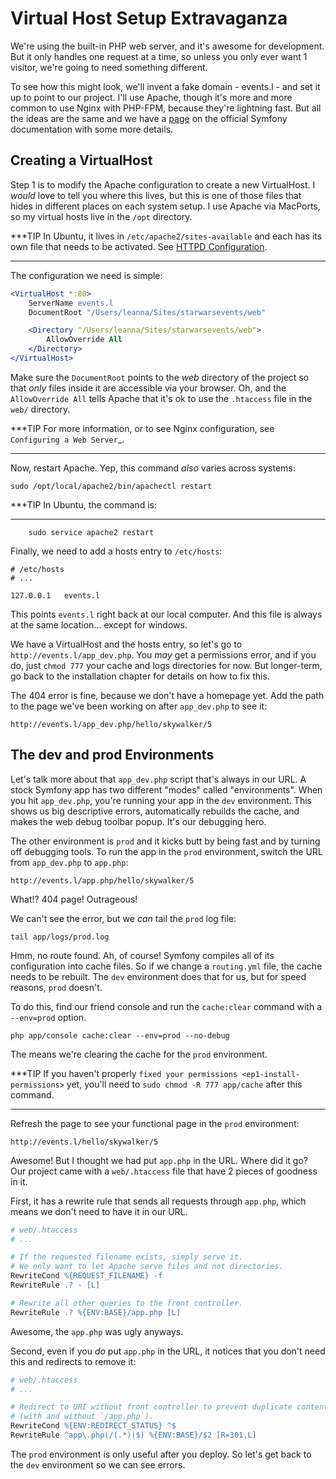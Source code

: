 # Virtual Host Setup Extravaganza

We're using the built-in PHP web server, and it's awesome for development.
But it only handles one request at a time, so unless you only ever want 1
visitor, we're going to need something different.

To see how this might look, we'll invent a fake domain - events.l - and set
it up to point to our project. I'll use Apache, though it's more and more
common to use Nginx with PHP-FPM, because they're lightning fast. But all
the ideas are the same and we have a [page][page] on the official Symfony documentation
with some more details.

## Creating a VirtualHost

Step 1 is to modify the Apache configuration to create a new VirtualHost.
I *would* love to tell you where this lives, but this is one of those files
that hides in different places on each system setup. I use Apache via MacPorts,
so my virtual hosts live in the `/opt` directory.

***TIP
In Ubuntu, it lives in `/etc/apache2/sites-available` and each has
its own file that needs to be activated. See [HTTPD Configuration][HTTPD Configuration].
***

The configuration we need is simple:

```apache
<VirtualHost *:80>
    ServerName events.l
    DocumentRoot "/Users/leanna/Sites/starwarsevents/web"

    <Directory "/Users/leanna/Sites/starwarsevents/web">
        AllowOverride All
    </Directory>
</VirtualHost>
```

Make sure the `DocumentRoot` points to the *web* directory of the project
so that *only* files inside it are accessible via your browser. Oh, and the
`AllowOverride All` tells Apache that it's ok to use the `.htaccess` file
in the `web/` directory.

***TIP
For more information, or to see Nginx configuration, see `Configuring a Web Server`_.
***

Now, restart Apache. Yep, this command *also* varies across systems:

```terminal
sudo /opt/local/apache2/bin/apachectl restart
```

***TIP
In Ubuntu, the command is:
***

```terminal
    sudo service apache2 restart
```

Finally, we need to add a hosts entry to `/etc/hosts`:

    # /etc/hosts
    # ...

    127.0.0.1   events.l

This points `events.l` right back at our local computer. And this file
is always at the same location... except for windows.

We have a VirtualHost and the hosts entry, so let's go to `http://events.l/app_dev.php`.
You *may* get a permissions error, and if you do, just `chmod 777` your cache
and logs directories for now. But longer-term, go back to the installation
chapter for details on how to fix this.

The 404 error is fine, because we don't have a homepage yet. Add the path to
the page we've been working on after `app_dev.php` to see it:

    http://events.l/app_dev.php/hello/skywalker/5

## The dev and prod Environments

Let's talk more about that `app_dev.php` script that's always in our URL.
A stock Symfony app has two different "modes" called "environments". When
you hit `app_dev.php`, you're running your app in the `dev` environment.
This shows us big descriptive errors, automatically rebuilds the cache, and
makes the web debug toolbar popup. It's our debugging hero.

The other environment is `prod` and it kicks butt by being fast and by
turning off debugging tools. To run the app in the `prod` environment,
switch the URL from `app_dev.php` to `app.php`:

    http://events.l/app.php/hello/skywalker/5

What!? 404 page! Outrageous!

We can't see the error, but we *can* tail the `prod` log file:

```terminal
tail app/logs/prod.log
```

Hmm, no route found. Ah, of course! Symfony compiles all of its configuration
into cache files. So if we change a `routing.yml` file, the cache needs
to be rebuilt. The `dev` environment does that for us, but for speed reasons,
`prod` doesn't.

To do this, find our friend console and run the `cache:clear` command with
a `--env=prod` option.

```terminal
php app/console cache:clear --env=prod --no-debug
```

The means we're clearing the cache for the `prod` environment.

***TIP
If you haven't properly `fixed your permissions <ep1-install-permissions>` yet, you'll need to
`sudo chmod -R 777 app/cache` after this command.
***

Refresh the page to see your functional page in the `prod` environment:

    http://events.l/hello/skywalker/5

Awesome! But I thought we had put `app.php` in the URL. Where did it go?
Our project came with a `web/.htaccess` file that have 2 pieces of goodness
in it.

First, it has a rewrite rule that sends all requests through `app.php`, which
means we don't need to have it in our URL.

```apache
# web/.htaccess
# ...

# If the requested filename exists, simply serve it.
# We only want to let Apache serve files and not directories.
RewriteCond %{REQUEST_FILENAME} -f
RewriteRule .? - [L]

# Rewrite all other queries to the front controller.
RewriteRule .? %{ENV:BASE}/app.php [L]
```

Awesome, the `app.php` was ugly anyways.

Second, even if you *do* put `app.php` in the URL, it notices that you don't
need this and redirects to remove it:

```apache
# web/.htaccess
# ...

# Redirect to URI without front controller to prevent duplicate content
# (with and without `/app.php`).
RewriteCond %{ENV:REDIRECT_STATUS} ^$
RewriteRule ^app\.php(/(.*)|$) %{ENV:BASE}/$2 [R=301,L]
```

The `prod` environment is only useful after you deploy. So let's get back to the `dev`
environment so we can see errors.

[page]: http://symfony.com/doc/current/cookbook/configuration/web_server_configuration.html
[Configuring a Web Server]: http://symfony.com/doc/current/cookbook/configuration/web_server_configuration.html
[HTTPD Configuration]: https://help.ubuntu.com/13.10/serverguide/httpd.html#http-configuration
